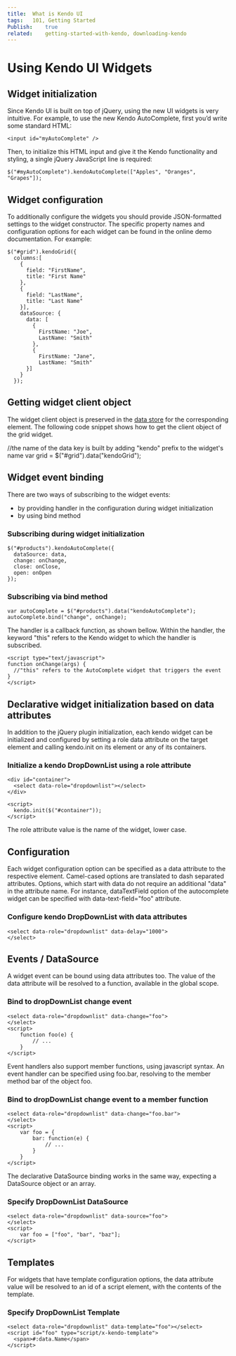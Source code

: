 ```yaml
---
title:	What is Kendo UI
tags:	101, Getting Started
Publish:	true
related:	getting-started-with-kendo, downloading-kendo
---
```


# Using Kendo UI Widgets

## Widget initialization

Since Kendo UI is built on top of jQuery, using the new UI widgets is very intuitive. For example, to use the new Kendo AutoComplete, first you’d write some standard HTML:

  `<input id="myAutoComplete" />`

Then, to initialize this HTML input and give it the Kendo functionality and styling, a single jQuery JavaScript line is required:

    $("#myAutoComplete").kendoAutoComplete(["Apples", "Oranges", "Grapes"]);

## Widget configuration

To additionally configure the widgets you should provide JSON-formatted settings to the widget constructor. The specific property names and configuration options for each widget can be found in the online demo documentation. For example:

    $("#grid").kendoGrid({
      columns:[
        {
          field: "FirstName",
          title: "First Name"
        },
        {
          field: "LastName",
          title: "Last Name"
        }],
        dataSource: {
          data: [
            {
              FirstName: "Joe",
              LastName: "Smith"
            },
            {
              FirstName: "Jane",
              LastName: "Smith"
          }]
        }
      });

## Getting widget client object

The widget client object is preserved in the [data store](http://docs.jquery.com/core/data) for the corresponding element. The following code snippet shows how to get the client object of the grid widget. 

  //the name of the data key is built by adding "kendo" prefix to the widget's name
  var grid = $("#grid").data("kendoGrid");

## Widget event binding

There are two ways of subscribing to the widget events:

* by providing handler in the configuration during widget initialization
* by using bind method

### Subscribing during widget initialization

    $("#products").kendoAutoComplete({
      dataSource: data,
      change: onChange,
      close: onClose,
      open: onOpen
    });

### Subscribing via bind method

    var autoComplete = $("#products").data("kendoAutoComplete");
    autoComplete.bind("change", onChange);

The handler is a callback function, as shown bellow. Within the handler, the keyword "this" refers to the Kendo widget to which the handler is subscribed.

    <script type="text/javascript">
    function onChange(args) {
      //"this" refers to the AutoComplete widget that triggers the event
    }
    </script>

## Declarative widget initialization based on data attributes

In addition to the jQuery plugin initialization, each kendo widget can be initialized and configured by setting a role data attribute on the target element and calling kendo.init on its element or any of its containers.

### Initialize a kendo DropDownList using a role attribute

    <div id="container">
      <select data-role="dropdownlist"></select>
    </div>

    <script>
      kendo.init($("#container"));
    </script>
    
The role attribute value is the name of the widget, lower case.

## Configuration

Each widget configuration option can be specified as a data attribute to the respective element. Camel-cased options are translated to dash separated attributes. Options, which start with data do not require an additional "data" in the attribute name. For instance, dataTextField option of the autocomplete widget can be specified with data-text-field="foo" attribute.

### Configure kendo DropDownList with data attributes

    <select data-role="dropdownlist" data-delay="1000">
    </select>
    
## Events / DataSource

A widget event can be bound using data attributes too. The value of the data attribute will be resolved to a function, available in the global scope.

### Bind to dropDownList change event

    <select data-role="dropdownlist" data-change="foo">
    </select>
    <script>
        function foo(e) {
            // ...
        }
    </script>
    
Event handlers also support member functions, using javascript syntax. An event handler can be specified using foo.bar, resolving to the member method bar of the object foo.

### Bind to dropDownList change event to a member function

    <select data-role="dropdownlist" data-change="foo.bar">
    </select>
    <script>
        var foo = {
            bar: function(e) {
                // ...
            }
        }
    </script>
    
The declarative DataSource binding works in the same way, expecting a DataSource object or an array.

### Specify DropDownList DataSource

    <select data-role="dropdownlist" data-source="foo">
    </select>
    <script>
        var foo = ["foo", "bar", "baz"];
    </script>
    
## Templates
For widgets that have template configuration options, the data attribute value will be resolved to an id of a script element, with the contents of the template.

### Specify DropDownList Template

    <select data-role="dropdownlist" data-template="foo"></select>
    <script id="foo" type="script/x-kendo-template">
      <span>#:data.Name</span>
    </script>